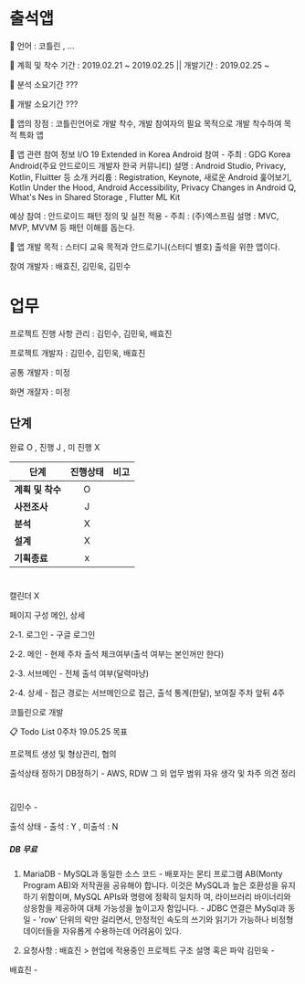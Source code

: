 # 출석앱

📌 언어 : 코틀린 , ...

📌 계흭 및 착수 기간 : 2019.02.21 ~ 2019.02.25 || 개발기간 : 2019.02.25 ~ 

📌 분석 소요기간 ???

📌 개발 소요기간 ???

📌 앱의 장점 : 코틀린언어로 개발 착수, 개발 참여자의 필요 목적으로 개발 착수하여 목적 특화 앱

📌 앱 관련 참여 정보 
I/O 19 Extended in Korea Android 참여 - 주최 : GDG Korea Android(주요 안드로이드 개발자 한국 커뮤니티)
설명 : Android Studio, Privacy, Kotlin, Fluitter 등 소개 
커리륨 : Registration, Keynote, 새로운 Android 훑어보기, Kotlin Under the Hood, Android Accessibility, Privacy Changes in Android Q, What's Nes in Shared Storage , Flutter ML Kit

예상 참여 : 안드로이드 패턴 정의 및 실전 적용 - 주최 : (주)엑스프림
설명 : MVC, MVP, MVVM 등 패턴 이해를 돕는다.


📌 앱 개발 목적 : 스터디 교육 목적과 안드로기니(스터디 별호) 출석을 위한 앱이다.


참여 개발자 : 배효진, 김민욱, 김민수

# 업무 

프로젝트 진행 사항 관리 : 김민수, 김민욱, 배효진

프로젝트 개발자 : 김민수, 김민욱, 배효진

공통 개발자 : 미정

화면 개잘자 : 미정

## 단계

완료 O , 진행 J , 미 진행 X

|  <center>단계</center> |  <center>진행상태</center> |  <center>비고</center> |
|:--------|:--------:|--------:|
|**계흭 및 착수** | <center> O </center> | |
|**사전조사** | <center> J </center> | |
|**분석** | <center> X </center> | |
|**설계** | <center> X</center> | |
|**기흭종료** | <center> x </center> | |

# 
# 
# 
# 
# 
# 



캘린더 X

페이지 구성 메인, 상세

2-1. 로그인 - 구글 로그인

2-2. 메인 - 현제 주차 출석 체크여부(출석 여부는 본인꺼만 한다)

2-3. 서브메인 - 전체 출석 여부(달력마냥)

2-4. 상세 - 접근 경로는 서브메인으로 접근, 출석 통계(한달), 보여질 주차 앞뒤 4주

코틀린으로 개발

📋 Todo List 0주차 19.05.25 목표

프로젝트 생성 및 형상관리, 협의

출석상태 정하기
DB정하기 - AWS, RDW 그 외
업무 범위
자유 생각 및 차주 의견 정리

# 
# 
# 
# 
# 
# 

김민수 -

출석 상태 - 출석 : Y , 미출석 : N
##### DB 무료 #####
1. MariaDB - MySQL과 동일한 소스 코드
           - 배포자는 몬티 프로그램 AB(Monty Program AB)와 저작권을 공유해야 합니다. 이것은 MySQL과 높은 호환성을 유지하기 위함이며, MySQL APIs와
             명령에 정확히 일치하 여, 라이브러리 바이너리와 상응함을 제공하여 대체 가능성을 높이고자 함입니다.
           - JDBC 연결은 MySql과 동일
           - 'row' 단위의 락만 걸리면서, 안정적인 속도의 쓰기와
              읽기가 가능하나 비정형 데이터들을 자유롭게 수용하는데 어려움이 있다.


2. 요청사항 : 배효진 > 현업에 적용중인 프로젝트 구조 설명 혹은 파악
김민욱 - 

배효진 -
